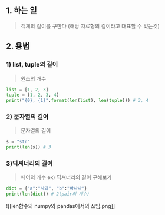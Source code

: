 ## 1. 하는 일
> 객체의 길이를 구한다 (해당 자료형의 길이라고 대표할 수 있는것)

## 2. 용법
### 1) list, tuple의 길이
> 원소의 개수
```python
list = [1, 2, 3]
tuple = (1, 2, 3, 4)
print("{0}, {1}".format(len(list), len(tuple))) # 3, 4
```

### 2) 문자열의 길이
> 문자열의 길이
```python
s = "str"
print(len(s)) # 3
```

### 3)딕셔너리의 길이
> 페어의 개수
   ex) 딕셔너리의 길이 구해보기 
```python
dict = {"a":"사과", "b":"바나나"}
print(len(dict)) # 2(pair의 개수)
```

![[len함수의 numpy와 pandas에서의 쓰임.png]]
